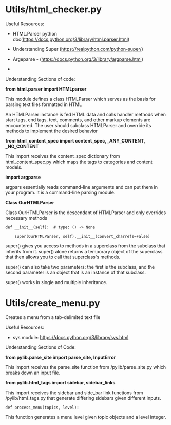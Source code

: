 # Utils/html_checker.py
Useful Resources: 

- HTML.Parser python doc(https://docs.python.org/3/library/html.parser.html)

- Understanding Super (https://realpython.com/python-super/)

- Argeparse - (https://docs.python.org/3/library/argparse.html)

-

Understanding Sections of code:


**from html.parser import HTMLparser**

This module defines a class HTMLParser which serves as the basis for parsing text files formatted in HTML

An HTMLParser instance is fed HTML data and calls handler methods when start tags, end tags, text, comments, and other markup elements are encountered. The user should subclass HTMLParser and override its methods to implement the desired behavior


**from html_content_spec import content_spec, _ANY_CONTENT, _NO_CONTENT**

This import receives the content_spec dictionary from html_content_spec.py which maps the tags to categories and content models.


**import argparse**

argpars essentially reads command-line arguments and can put them in your program. It is a command-line parsing module.


**Class OurHTMLParser**    

Class OurHTMLParser is the descendant of HTMLParser and only overrides necessary methods

    def __init__(self):  # type: () -> None

        super(OurHTMLParser, self).__init__(convert_charrefs=False)


super() gives you access to methods in a superclass from the subclass that inherits from it. super() alone returns a temporary object of the superclass that then allows you to call that superclass's methods.

super() can also take two parameters: the first is the subclass, and the second parameter is an object that is an instance of that subclass.

super() works in single and multiple inheritance.

# Utils/create_menu.py
Creates a menu from a tab-delimited text file

Useful Resources:

- sys module: https://docs.python.org/3/library/sys.html

Understanding Sections of Code:

**from pylib.parse_site import parse_site, InputError**

This import receives the parse_site function from /pylib/parse_site.py which breaks down an input file.


**from pylib.html_tags import sidebar, sidebar_links**

This import receives the sidebar and side_bar link functions from /pylib/html_tags.py that generate differing sidebars given different inputs.

    def process_menu(topics, level):
    
This function generates a menu level given topic objects and a level integer.







